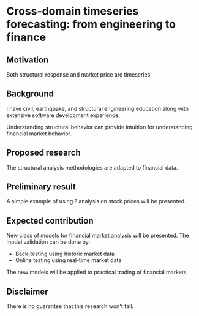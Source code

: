 # Cross-domain timeseries forecasting: from engineering to finance

## Motivation

Both structural response and market price are timeseries

## Background

I have civil, earthquake, and structural engineering education along with extensive software development experience.

Understanding structural behavior can provide intuition for understanding financial market behavior.

## Proposed research

The structural analysis methodologies are adapted to financial data.

## Preliminary result

A simple example of using ? analysis on stock prices will be presented.

## Expected contribution

New class of models for financial market analysis will be presented. The model validation can be done by:

* Back-testing using historic market data
* Online testing using real-time market data

The new models will be applied to practical trading of financial markets.

## Disclaimer

There is no guarantee that this research won't fail.
